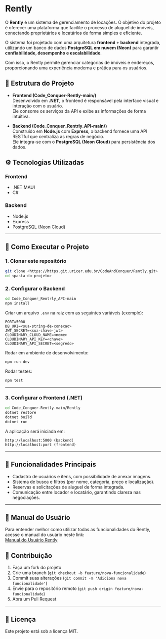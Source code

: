 # Rently

  O **Rently** é um sistema de gerenciamento de locações. O objetivo do projeto é oferecer uma plataforma que facilite o processo de aluguel de imóveis, conectando proprietários e locatários de forma simples e eficiente.  
 
  O sistema foi projetado com uma arquitetura **frontend + backend** integrada, utilizando um banco de dados **PostgreSQL em nuvem (Neon)** para garantir **confiabilidade, desempenho e escalabilidade**.  
  
  Com isso, o Rently permite gerenciar categorias de imóveis e endereços, proporcionando uma experiência moderna e prática para os usuários.  


## 📂 Estrutura do Projeto

- **Frontend (Code_Conquer-Rently-main/)**  
  Desenvolvido em **.NET**, o frontend é responsável pela interface visual e interação com o usuário.  
  Ele consome os serviços da API e exibe as informações de forma intuitiva.

- **Backend (Code_Conquer_Rentrly_API-main/)**  
  Construído em **Node.js** com **Express**, o backend fornece uma API RESTful que centraliza as regras de negócio.  
  Ele integra-se com o **PostgreSQL (Neon Cloud)** para persistência dos dados.  

## ⚙️ Tecnologias Utilizadas

### Frontend
- .NET MAUI
- C# 

### Backend
- Node.js  
- Express  
- PostgreSQL (Neon Cloud)  

---


## 🚀 Como Executar o Projeto

### 1. Clonar este repositório
```bash
git clone <https://https.git.uricer.edu.br/CodeAndConquer/Rently.git>
cd <pasta-do-projeto>
```


### 2. Configurar o Backend
```bash
cd Code_Conquer_Rentrly_API-main
npm install
```

Criar um arquivo `.env` na raiz com as seguintes variáveis (exemplo):
```env
PORT=5000
DB_URI=<sua-string-de-conexao>
JWT_SECRET=<sua-chave-jwt>
CLOUDINARY_CLOUD_NAME=<nome>
CLOUDINARY_API_KEY=<chave>
CLOUDINARY_API_SECRET=<segredo>
```

Rodar em ambiente de desenvolvimento:
```bash
npm run dev
```

Rodar testes:
```bash
npm test
```

---

### 3. Configurar o Frontend (.NET)
```bash
cd Code_Conquer-Rently-main/Rently
dotnet restore
dotnet build
dotnet run
```

A aplicação será iniciada em:
```
http://localhost:5000 (backend)
http://localhost:port (frontend)
```

---

## 📌 Funcionalidades Principais

  
- Cadastro de usuários e itens, com possibilidade de anexar imagens.
- Sistema de busca e filtros (por nome, categoria, preço e localização).
- Reservas e solicitações de aluguel de forma integrada.
- Comunicação entre locador e locatário, garantindo clareza nas negociações.

---
## 📖 Manual do Usuário

Para entender melhor como utilizar todas as funcionalidades do Rently, acesse o manual do usuário neste link:  
[Manual do Usuário Rently](https://docs.google.com/document/d/1y7AjuNsC2uayCWBY2y5EE0HLAUV-HdzdDqRZxIDQvHA/edit?usp=sharing)

## 🤝 Contribuição

1. Faça um fork do projeto  
2. Crie uma branch (`git checkout -b feature/nova-funcionalidade`)  
3. Commit suas alterações (`git commit -m 'Adiciona nova funcionalidade'`)  
4. Envie para o repositório remoto (`git push origin feature/nova-funcionalidade`)  
5. Abra um Pull Request  

---

## 📄 Licença

Este projeto está sob a licença MIT.  
